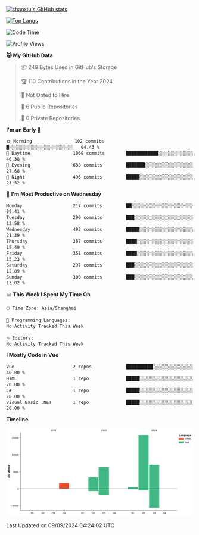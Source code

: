[![shaoxiu's GitHub stats](https://github-readme-stats.vercel.app/api?username=shaoxiu&count_private=true&show_icons=true)](https://github.com/anuraghazra/github-readme-stats)

[![Top Langs](https://github-readme-stats.vercel.app/api/top-langs/?username=shaoxiu&layout=compact&hide=html)](https://github.com/anuraghazra/github-readme-stats)


<!--START_SECTION:waka-->
![Code Time](http://img.shields.io/badge/Code%20Time-0%20secs-blue)

![Profile Views](http://img.shields.io/badge/Profile%20Views-0-blue)

**🐱 My GitHub Data** 

> 📦 249 Bytes Used in GitHub's Storage 
 > 
> 🏆 110 Contributions in the Year 2024
 > 
> 🚫 Not Opted to Hire
 > 
> 📜 6 Public Repositories 
 > 
> 🔑 0 Private Repositories 
 > 
**I'm an Early 🐤** 

```text
🌞 Morning                102 commits         █░░░░░░░░░░░░░░░░░░░░░░░░   04.43 % 
🌆 Daytime                1069 commits        ████████████░░░░░░░░░░░░░   46.38 % 
🌃 Evening                638 commits         ███████░░░░░░░░░░░░░░░░░░   27.68 % 
🌙 Night                  496 commits         █████░░░░░░░░░░░░░░░░░░░░   21.52 % 
```
📅 **I'm Most Productive on Wednesday** 

```text
Monday                   217 commits         ██░░░░░░░░░░░░░░░░░░░░░░░   09.41 % 
Tuesday                  290 commits         ███░░░░░░░░░░░░░░░░░░░░░░   12.58 % 
Wednesday                493 commits         █████░░░░░░░░░░░░░░░░░░░░   21.39 % 
Thursday                 357 commits         ████░░░░░░░░░░░░░░░░░░░░░   15.49 % 
Friday                   351 commits         ████░░░░░░░░░░░░░░░░░░░░░   15.23 % 
Saturday                 297 commits         ███░░░░░░░░░░░░░░░░░░░░░░   12.89 % 
Sunday                   300 commits         ███░░░░░░░░░░░░░░░░░░░░░░   13.02 % 
```


📊 **This Week I Spent My Time On** 

```text
🕑︎ Time Zone: Asia/Shanghai

💬 Programming Languages: 
No Activity Tracked This Week

🔥 Editors: 
No Activity Tracked This Week
```

**I Mostly Code in Vue** 

```text
Vue                      2 repos             ██████████░░░░░░░░░░░░░░░   40.00 % 
HTML                     1 repo              █████░░░░░░░░░░░░░░░░░░░░   20.00 % 
C#                       1 repo              █████░░░░░░░░░░░░░░░░░░░░   20.00 % 
Visual Basic .NET        1 repo              █████░░░░░░░░░░░░░░░░░░░░   20.00 % 
```



**Timeline**

![Lines of Code chart](https://raw.githubusercontent.com/shaoxiu/shaoxiu/main/assets/bar_graph.png)


 Last Updated on 09/09/2024 04:24:02 UTC
<!--END_SECTION:waka-->
